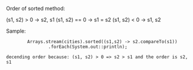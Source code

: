 Order of sorted method:

(s1, s2) > 0 -> s2, s1
(s1, s2) == 0 -> s1 = s2
(s1, s2) < 0 -> s1, s2

Sample:

```
        Arrays.stream(cities).sorted((s1,s2) -> s2.compareTo(s1))
                .forEach(System.out::println);

decending order because: (s1, s2) > 0 => s2 > s1 and the order is s2, s1
```
